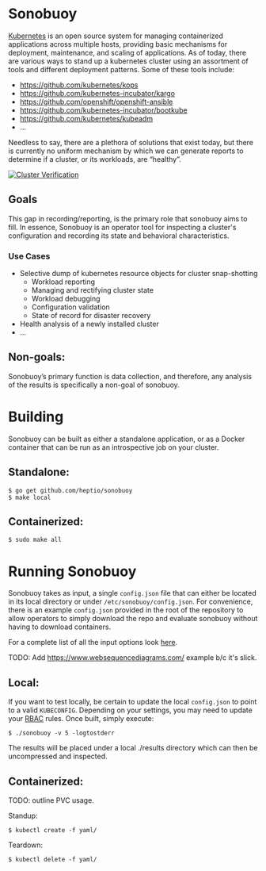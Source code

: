 # Sonobuoy
[Kubernetes][kubernetes] is an open source system for managing containerized applications across multiple hosts, providing basic mechanisms for deployment, maintenance, and scaling of applications.  As of today, there are various ways to stand up a kubernetes cluster using an assortment of tools and different deployment patterns.  Some of these tools include: 

* https://github.com/kubernetes/kops
* https://github.com/kubernetes-incubator/kargo
* https://github.com/openshift/openshift-ansible
* https://github.com/kubernetes-incubator/bootkube
* https://github.com/kubernetes/kubeadm
* ...

Needless to say, there are a plethora of solutions that exist today, but there is currently no uniform mechanism by which we can generate reports to determine if a cluster, or its workloads, are “healthy”. 

[![Cluster Verification](http://img.youtube.com/vi/jr0JaXfKj68/0.jpg)](http://www.youtube.com/watch?v=jr0JaXfKj68)

## Goals
This gap in recording/reporting, is the primary role that sonobuoy aims to fill.  In essence, Sonobuoy is an operator tool for inspecting a cluster's configuration and recording its state and behavioral characteristics.

### Use Cases
* Selective dump of kubernetes resource objects for cluster snap-shotting 
  * Workload reporting
  * Managing and rectifying cluster state
  * Workload debugging
  * Configuration validation
  * State of record for disaster recovery
* Health analysis of a newly installed cluster
* ... 

## Non-goals:
Sonobuoy’s primary function is data collection, and therefore, any analysis of the results is specifically a non-goal of sonobuoy.   

# Building 
Sonobuoy can be built as either a standalone application, or as a Docker container that can be run as an introspective job on your cluster.

## Standalone:
```
$ go get github.com/heptio/sonobuoy
$ make local 
```  

## Containerized: 
```
$ sudo make all 
```

# Running Sonobuoy
Sonobuoy takes as input, a single `config.json` file that can either be located in its local directory or under `/etc/sonobuoy/config.json`.  For convenience, there is an example `config.json` provided in the root of the repository to allow operators to simply download the repo and evaluate sonobuoy without having to download containers.

For a complete list of all the input options look [here][inargs]. 

TODO: Add https://www.websequencediagrams.com/ example b/c it's slick.

## Local:
If you want to test locally, be certain to update the local `config.json` to point to a valid `KUBECONFIG`.  Depending on your settings, you may need to update your [RBAC][rbac] rules.  Once built, simply execute: 

```
$ ./sonobuoy -v 5 -logtostderr 
```

The results will be placed under a local ./results directory which can then be uncompressed and inspected.

## Containerized: 

TODO: outline PVC usage.

Standup: 
```
$ kubectl create -f yaml/
```
Teardown: 
```
$ kubectl delete -f yaml/
```

[kubernetes]: https://github.com/kubernetes/kubernetes/
[rbac]: https://kubernetes.io/docs/admin/authorization/rbac/
[inargs]: https://github.com/heptio/sonobuoy/blob/master/pkg/discovery/config.go#L41